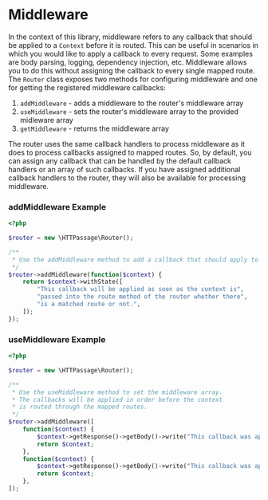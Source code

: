 <h1>Middleware</h1>

In the context of this library, middleware refers to any callback that should be applied to a `Context` before it is routed.  This can be useful in scenarios in which you would like to apply a callback to every request. Some examples are body parsing, logging, dependency injection, etc. Middleware allows you to do this without assigning the callback to every single mapped route.  The `Router` class exposes two methods for configuring middleware and one for getting the registered middleware callbacks:

1. `addMiddleware` -  adds a middleware to the router's middleware array
2. `useMiddleware` - sets the router's middleware array to the provided midleware array
3. `getMiddleware` - returns the middleware array

The router uses the same callback handlers to process middleware as it does to process callbacks assigned to mapped routes.  So, by default, you can assign any callback that can be handled by the default callback handlers or an array of such callbacks.  If you have assigned additional callback handlers to the router, they will also be available for processing middleware.

<h3>addMiddleware Example</h3>

```php 
<?php

$router = new \HTTPassage\Router();

/**
 * Use the addMiddleware method to add a callback that should apply to every context
 */
$router->addMiddleware(function($context) {
    return $context->withState([
        "This callback will be applied as soon as the context is",
        "passed into the route method of the router whether there",
        "is a matched route or not.",
    ]);
});

```

<h3>useMiddleware Example</h3>

```php 
<?php

$router = new \HTTPassage\Router();

/**
 * Use the useMiddleware method to set the middleware array.
 * The callbacks will be applied in order before the context 
 * is routed through the mapped routes.
 */
$router->addMiddleware([
    function($context) {
        $context->getResponse()->getBody()->write("This callback was applied first! ");
        return $context;
    },
    function($context) {
        $context->getResponse()->getBody()->write("This callback was applied second!");
        return $context;
    },
]);

```
